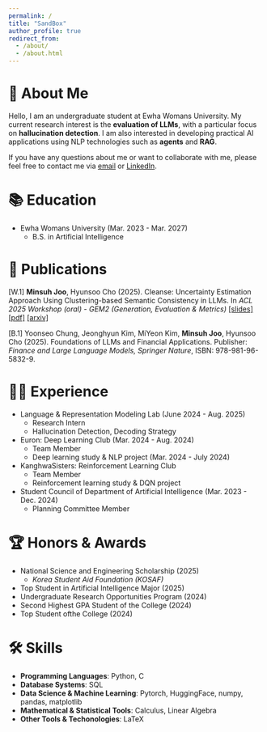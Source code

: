 ```yaml
---
permalink: /
title: "SandBox"
author_profile: true
redirect_from: 
  - /about/
  - /about.html
---
```


👋 About Me
======
Hello, I am an undergraduate student at Ewha Womans University. My current research interest is the **evaluation of LLMs**, with a particular focus on **hallucination detection**. I am also interested in developing practical AI applications using NLP technologies such as **agents** and **RAG**.

If you have any questions about me or want to collaborate with me, please feel free to contact me via [email](mailto:judyjoo21@ewha.ac.kr) or [LinkedIn](https://www.linkedin.com/in/minsuh-joo-b77a30377/). 



📚 Education
======
* Ewha Womans University (Mar. 2023 - Mar. 2027)
  * B.S. in Artificial Intelligence



📄 Publications
======
[W.1] **Minsuh Joo**, Hyunsoo Cho (2025). Cleanse: Uncertainty Estimation Approach Using Clustering-based Semantic Consistency in LLMs. In _ACL 2025 Workshop (oral) - GEM2 (Generation, Evaluation & Metrics)_ [[slides]](http://juminsuh.github.io/files/slide_Cleanse.pdf) [[pdf]](http://juminsuh.github.io/files/37_Cleanse_Uncertainty_Estimat.pdf) [[arxiv]](https://arxiv.org/abs/2507.14649)

[B.1] Yoonseo Chung, Jeonghyun Kim, MiYeon Kim, **Minsuh Joo**, Hyunsoo  Cho (2025). Foundations of LLMs and Financial Applications. Publisher: _Finance and Large Language Models, Springer Nature_, ISBN: 978-981-96-5832-9.



👩‍💻 Experience
======
* Language & Representation Modeling Lab (June 2024 - Aug. 2025)
  * Research Intern
  * Hallucination Detection, Decoding Strategy
* Euron: Deep Learning Club (Mar. 2024 - Aug. 2024)
  * Team Member
  * Deep learning study & NLP project (Mar. 2024 - July 2024)
* KanghwaSisters: Reinforcement Learning Club
  * Team Member
  * Reinforcement learning study & DQN project
* Student Council of Department of Artificial Intelligence (Mar. 2023 - Dec. 2024)
  * Planning Committee Member   



🏆 Honors & Awards
======
* National Science and Engineering Scholarship (2025)
  * _Korea Student Aid Foundation (KOSAF)_ 
* Top Student in Artificial Intelligence Major (2025)
* Undergraduate Research Opportunities Program (2024)
* Second Highest GPA Student of the College (2024)
* Top Student ofthe College (2024)



🛠️ Skills 
======
* **Programming Languages**: Python, C
* **Database Systems**: SQL
* **Data Science & Machine Learning**: Pytorch, HuggingFace, numpy, pandas, matplotlib
* **Mathematical & Statistical Tools**: Calculus, Linear Algebra
* **Other Tools & Techonologies**: LaTeX

